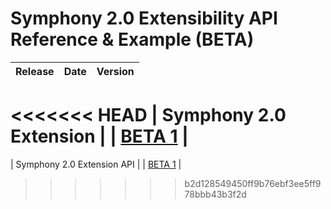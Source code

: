 # Symphony 2.0 Extensibility API Reference & Example \(BETA\)

| Release | Date | Version |
| :--- | :--- | :--- |
<<<<<<< HEAD
| Symphony 2.0 Extension  |  | [BETA 1](https://github.com/SymphonyPlatformSolutions/symphony-developers-documentation/symphony-2.0-beta/releases/sym20-0.0.1-BETA) |
=======
| Symphony 2.0 Extension API |  | [BETA 1](https://github.com/SymphonyPlatformSolutions/symphony-developers-documentation/tree/ab941ac1279620656f7440bd3c1d7bb2b130246f/symphony-2.0-beta/releases/sym20-0.0.1-BETA) |
>>>>>>> b2d128549450ff9b76ebf3ee5ff978bbb43b3f2d

